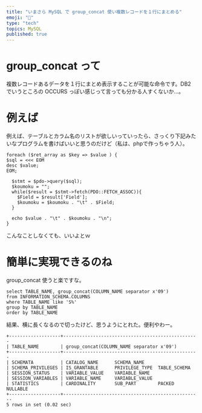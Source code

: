 ```yaml
---
title: "いまさら MySQL で group_concat 使い複数レコードを１行にまとめる"
emoji: "📝"
type: "tech"
topics: MySQL
published: true
---
```


# group_concat って
複数レコードあるデータを１行にまとめ表示することが可能な命令です。DB2 でいうところの OCCURS っぽい感じって言っても分かる人すくないか…。

# 例えば
例えば、テーブルとカラム名のリストが欲しいっていったら、さっくり下記みたいなプログラムを書けばいいと思うのだけど（私は、phpで作っちゃう人）。

```php:
foreach ($ret_array as $key => $value ) {
$sql = <<< EOM
desc $value;
EOM;

  $stmt = $pdo->query($sql);
  $koumoku = "";
  while($result = $stmt->fetch(PDO::FETCH_ASSOC)){
    $Field = $result['Field'];
    $koumoku = $koumoku . "\t" . $Field;
  }

  echo $value . "\t" . $koumoku . "\n";
}
```

こんなことしなくても、いいよとｗ

# 簡単に実現できるのね
group_concat 使うと楽ですな。

```sql:
select TABLE_NAME, group_concat(COLUMN_NAME separator x'09')
from INFORMATION_SCHEMA.COLUMNS 
where TABLE_NAME like 'S%'
group by TABLE_NAME
order by TABLE_NAME
```

結果、横に長くなるので切ったけど、思うようにとれた。便利やわー。

```text:
+-------------------+--------------------------------------------------
| TABLE_NAME        | group_concat(COLUMN_NAME separator x'09')        
+-------------------+--------------------------------------------------
| SCHEMATA          | CATALOG_NAME      SCHEMA_NAME     
| SCHEMA_PRIVILEGES | IS_GRANTABLE      PRIVILEGE_TYPE  TABLE_SCHEMA    
| SESSION_STATUS    | VARIABLE_VALUE    VARIABLE_NAME                   
| SESSION_VARIABLES | VARIABLE_NAME     VARIABLE_VALUE                  
| STATISTICS        | CARDINALITY       SUB_PART        PACKED  NULLABLE
+-------------------+---------------------------------------------------
5 rows in set (0.02 sec)
```

